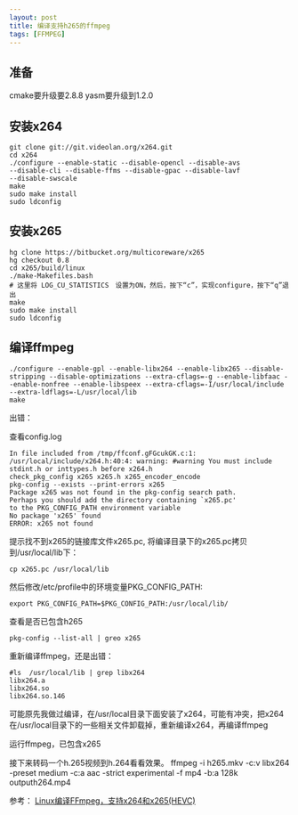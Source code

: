 ```yaml
---
layout: post
title: 编译支持h265的ffmpeg
tags: [FFMPEG]
---
```


## 准备

cmake要升级要2.8.8 yasm要升级到1.2.0

## 安装x264

```
git clone git://git.videolan.org/x264.git
cd x264
./configure --enable-static --disable-opencl --disable-avs
--disable-cli --disable-ffms --disable-gpac --disable-lavf
--disable-swscale
make
sudo make install
sudo ldconfig
```

## 安装x265

```
hg clone https://bitbucket.org/multicoreware/x265
hg checkout 0.8
cd x265/build/linux
./make-Makefiles.bash
# 这里将 LOG_CU_STATISTICS　设置为ON，然后，按下“c”，实现configure，按下“q”退出
make
sudo make install
sudo ldconfig
```

## 编译ffmpeg

```
./configure --enable-gpl --enable-libx264 --enable-libx265 --disable-stripping --disable-optimizations --extra-cflags=-g --enable-libfaac --enable-nonfree --enable-libspeex --extra-cflags=-I/usr/local/include --extra-ldflags=-L/usr/local/lib
make
```

出错：
<img src="http://mufool.qiniudn.com/ffmpeg/h265-1.png" alt="">

查看config.log

```
In file included from /tmp/ffconf.gFGcukGK.c:1:
/usr/local/include/x264.h:40:4: warning: #warning You must include stdint.h or inttypes.h before x264.h
check_pkg_config x265 x265.h x265_encoder_encode
pkg-config --exists --print-errors x265
Package x265 was not found in the pkg-config search path.
Perhaps you should add the directory containing `x265.pc'
to the PKG_CONFIG_PATH environment variable
No package 'x265' found
ERROR: x265 not found
```

提示找不到x265的链接库文件x265.pc, 将编译目录下的x265.pc拷贝到/usr/local/lib下：

```
cp x265.pc /usr/local/lib
```

然后修改/etc/profile中的环境变量PKG_CONFIG_PATH:

```
export PKG_CONFIG_PATH=$PKG_CONFIG_PATH:/usr/local/lib/
```

查看是否已包含h265

```
pkg-config --list-all | greo x265
```

重新编译ffmpeg，还是出错：
<img src="http://mufool.qiniudn.com/ffmpeg/h265-2.png" alt="">

```
#ls  /usr/local/lib | grep libx264
libx264.a
libx264.so
libx264.so.146 
```

可能原先我做过编译，在/usr/local目录下面安装了x264，可能有冲突，把x264在/usr/local目录下的一些相关文件卸载掉，重新编译x264，再编译ffmpeg

运行ffmpeg，已包含x265
<img src="http://mufool.qiniudn.com/ffmpeg/h265-3.png" alt="">

 
接下来转码一个h.265视频到h.264看看效果。
ffmpeg -i h265.mkv -c:v libx264 -preset medium -c:a aac -strict experimental -f mp4 -b:a 128k outputh264.mp4

参考：
[Linux编译FFmpeg，支持x264和x265(HEVC)](http://scateu.me/2014/03/06/compile-ffmpeg-on-linux-with-x264-and-x265-support.html)
